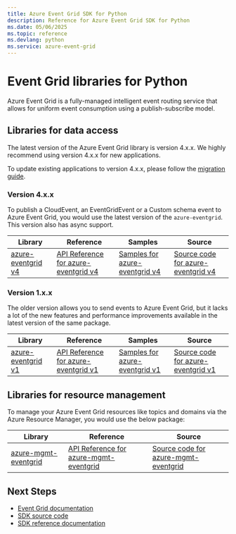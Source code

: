 ```yaml
---
title: Azure Event Grid SDK for Python
description: Reference for Azure Event Grid SDK for Python
ms.date: 05/06/2025
ms.topic: reference
ms.devlang: python
ms.service: azure-event-grid
---
```

# Event Grid libraries for Python


Azure Event Grid is a fully-managed intelligent event routing service that allows for uniform event consumption using a publish-subscribe model.

## Libraries for data access

The latest version of the Azure Event Grid library is version 4.x.x. We highly recommend using version 4.x.x for new applications.

To update existing applications to version 4.x.x, please follow the [migration guide](https://github.com/Azure/azure-sdk-for-python/blob/master/sdk/eventgrid/azure-eventgrid/migration_guide.md).

### Version 4.x.x

To publish a CloudEvent, an EventGridEvent or a Custom schema event to Azure Event Grid, you would use the latest version of the `azure-eventgrid`. This version also has async support.

| Library | Reference | Samples | Source |
|----------------------------------------|-------------------------------------------------------------|-----------------------------------------------------------------------------|---------------------------------------------------------------------------------------------------------------------|
|    [azure-eventgrid v4](https://pypi.org/project/azure-eventgrid/)    |    [API Reference for azure-eventgrid v4](https://docs.microsoft.com/python/api/overview/azure/event-grid?view=azure-python)    |    [Samples for azure-eventgrid v4](https://github.com/Azure/azure-sdk-for-python/tree/master/sdk/eventgrid/azure-eventgrid/samples)   |    [Source code for azure-eventgrid v4](https://github.com/Azure/azure-sdk-for-python/tree/master/sdk/eventgrid/azure-eventgrid)    |

### Version 1.x.x

The older version allows you to send events to Azure Event Grid, but it lacks a lot of the new features and performance improvements available in the latest version of the same package.

| Library | Reference | Samples | Source |
|----------------------------------------|-------------------------------------------------------------|-----------------------------------------------------------------------------|---------------------------------------------------------------------------------------------------------------------|
|    [azure-eventgrid v1](https://pypi.org/project/azure-eventgrid/1.3.0/)    |    [API Reference for azure-eventgrid v1](https://docs.microsoft.com/python/api/overview/azure/event-grid?view=azure-python)    |    [Samples for azure-eventgrid v1](https://github.com/Azure-Samples/event-grid-python-public-consume-events)   |    [Source code for azure-eventgrid v1](https://github.com/Azure/azure-sdk-for-python/tree/release/eventgrid-v1/sdk/eventgrid/azure-eventgrid)    |

## Libraries for resource management

To manage your Azure Event Grid resources like topics and domains via the Azure Resource Manager, you would use the below package:

|    Library    |    Reference    |    Source    |
|------------------------------------------|-------------------------------------------------------------------|-----------------------------------------------------------------------------------------------------------------------|
|    [azure-mgmt-eventgrid](https://pypi.org/project/azure-mgmt-eventgrid/)    |    [API Reference for azure-mgmt-eventgrid](https://docs.microsoft.com/python/api/overview/azure/eventgrid/management?view=azure-python)    |   [Source code for azure-mgmt-eventgrid](https://github.com/Azure/azure-sdk-for-python/tree/master/sdk/eventgrid/azure-mgmt-eventgrid)    |

## Next Steps

* [Event Grid documentation](https://docs.microsoft.com/azure/event-grid/)
* [SDK source code](https://github.com/Azure/azure-sdk-for-python/tree/master/sdk/eventgrid/)
* [SDK reference documentation](https://docs.microsoft.com/python/api/overview/azure/event-grid?view=azure-python)
